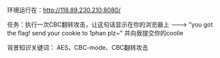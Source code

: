 环境运行在：http://118.89.230.210:8080/

任务：执行一次CBC翻转攻击，让这句话显示在你的浏览器上 ---> "you got the flag! send your cookie to 1phan plz~" 并向我提交你的coolie

背景知识关键词：
AES、CBC-mode、CBC翻转攻击
